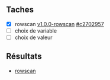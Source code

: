 ## Taches ##

- [x] rowscan [v1.0.0-rowscan](https://gitlab.info-ufr.univ-montp2.fr/EternityII/bruteforce/tree/v1.0.0-rowscan) [#c2702957](https://gitlab.info-ufr.univ-montp2.fr/EternityII/bruteforce/tree/c2702957701718d5b0be9aebdc00d5a32d56c207)
- [ ] choix de variable
- [ ] choix de valeur

## Résultats ##

- [rowscan](bruteforce/rowscan.md)

